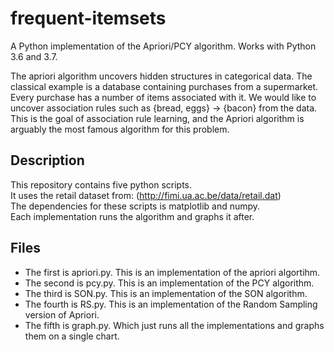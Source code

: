 # frequent-itemsets
A Python implementation of the Apriori/PCY algorithm. Works with Python 3.6 and 3.7.

The apriori algorithm uncovers hidden structures in categorical data. The classical example is a database containing purchases from a supermarket. Every purchase has a number of items associated with it. We would like to uncover association rules such as {bread, eggs} -> {bacon} from the data. This is the goal of association rule learning, and the Apriori algorithm is arguably the most famous algorithm for this problem.

## Description
This repository contains five python scripts.<br/>
  It uses the retail dataset from: (http://fimi.ua.ac.be/data/retail.dat)<br/>
  The dependencies for these scripts is matplotlib and numpy.<br/>
  Each implementation runs the algorithm and graphs it after.<br/>

## Files
 - The first is apriori.py. This is an implementation of the apriori algortihm.<br/>
 - The second is pcy.py. This is an implementation of the PCY algorithm.<br/>
 - The third is SON.py. This is an implementation of the SON algorithm.<br/>
 - The fourth is RS.py. This is an implementation of the Random Sampling version of Apriori.<br/>
 - The fifth is graph.py. Which just runs all the implementations and graphs them on a single chart.<br/>

